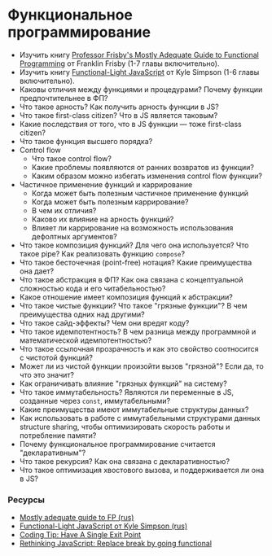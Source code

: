 # Функциональное программирование

* Изучить книгу [Professor Frisby's Mostly Adequate Guide to Functional Programming](https://github.com/MostlyAdequate/mostly-adequate-guide) от Franklin Frisby (1-7 главы включительно).
* Изучить книгу [Functional-Light JavaScript](https://github.com/getify/Functional-Light-JS) от Kyle Simpson (1-6 главы включительно).
* Каковы отличия между функциями и процедурами? Почему функции предпочтительнее в ФП?
* Что такое арность? Как получить арность функции в JS?
* Что такое first-class citizen? Что в JS является таковым?
* Какие последствия от того, что в JS функции — тоже first-class citizen?
* Что такое функция высшего порядка?
* Control flow
    * Что такое control flow?
    * Какие проблемы появляются от ранних возвратов из функции?
    * Каким образом можно избегать изменения control flow функции?
* Частичное применение функций и каррирование
    * Когда может быть полезным частичное применение функций
    * Когда может быть полезным каррирование?
    * В чем их отличия?
    * Каково их влияние на арность функций?
    * Влияет ли каррирование на возможность использования дефолтных аргументов?
* Что такое композиция функций? Для чего она используется? Что такое pipe? Как реализовать функцию `compose`?
* Что такое бесточечная (point-free) нотация? Какие преимущества она дает?
* Что такое абстракция в ФП? Как она связана с концептуальной сложностью кода и его читабельностью?
* Какое отношение имеет композиция функций к абстракции?
* Что такое чистые функции? Что такое "грязные функции"? В чем преимущества одних над другими?
* Что такое сайд-эффекты? Чем они вредят коду?
* Что такое идемпотентность? В чем разница между программной и математической идемпотентностью?
* Что такое ссылочная прозрачность и как это свойство соотносится с чистотой функций?
* Может ли из чистой функции произойти вызов "грязной"? Если да, то что это значит?
* Как ограничивать влияние "грязных функций" на систему?
* Что такое иммутабельность? Являются ли переменные в JS, созданные через `const`, иммутабельными?
* Какие преимущества имеют иммутабельные структуры данных?
* Как использовать в работе с иммутабельными структурами данных structure sharing, чтобы оптимизировать скорость работы и потребление памяти?
* Почему функциональное программирование считается "декларативным"?
* Что такое рекурсия? Как она связана с декларативностью?
* Что такое оптимизация хвостового вызова, и поддерживается ли она в JS?

### Ресурсы
* [Mostly adequate guide to FP (rus)](https://github.com/MostlyAdequate/mostly-adequate-guide-ru)
* [Functional-Light JavaScript от Kyle Simpson (rus)](https://github.com/fxzhukov/Functional-Light-JS-RU)
* [Coding Tip: Have A Single Exit Point](https://www.tomdalling.com/blog/coding-tips/coding-tip-have-a-single-exit-point/)
* [Rethinking JavaScript: Replace break by going functional](https://hackernoon.com/rethinking-javascript-break-is-the-goto-of-loops-51b27b1c85f8)
